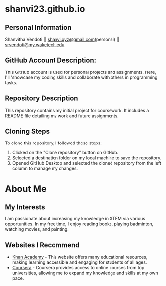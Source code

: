 # shanvi23.github.io
## Personal Information 
Shanvitha Vendoti || shanvi.xyz@gmail.com(personal) || srvendoti@my.waketech.edu 

## GitHub Account Description:
This GitHub account is used for personal projects and assignments. Here, I'll 'showcase my coding skills and collaborate with others in programming tasks.

## Repository Description
This repository contains my initial project for coursework. It includes a README file detailing my work and future assignments. 

## Cloning Steps
To clone this repository, I followed these steps:
1. Clicked on the "Clone repository" button on GitHub.
2. Selected a destination folder on my local machine to save the repository.
3. Opened GitHub Desktop and selected the cloned repository from the left column to manage my changes.

# About Me

## My Interests
I am passionate about increasing my knowledge in STEM via various opportunities. In my free time, I enjoy reading books, playing badminton, watching movies, and painting.

## Websites I Recommend
- [Khan Academy](https://www.khanacademy.org) - This website offers many educational resources, making learning accessible and engaging for students of all ages.
- [Coursera](https://www.coursera.org) - Coursera provides access to online courses from top universities, allowing me to expand my knowledge and skills at my own pace.


